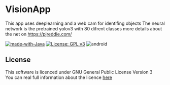 # VisionApp
This app uses deeplearning and a web cam for identifing objects
The neural network is the pretrained yolov3 with 80 difrent classes
more details about the net on https://pjreddie.com/ 

[![made-with-Java](https://img.shields.io/badge/Made%20with-Java-orange.svg)](https://www.java.com/)
[![License: GPL v3](https://img.shields.io/badge/License-GPLv3-blue.svg)](https://www.gnu.org/licenses/gpl-3.0)
![android](https://img.shields.io/badge/plataform-passing-green?style=plastic&logo=android)
## License
  This software is licenced under GNU General Public License Version 3  
  You can real full information about the licence [here](LICENSE.md)  
